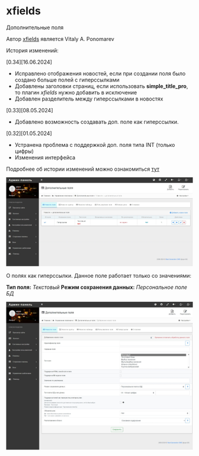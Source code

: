 # xfields
 Дополнительные поля
 
Автор [xfields](https://github.com/vponomarev/ngcms-plugins/tree/master/xfields) является Vitaly A. Ponomarev

История изменений:

[0.34][16.06.2024]
- Исправлено отображения новостей, если при создании поля было создано больше полей с гиперссылками
- Добавлены заголовки страниц, если использовать **simple_title_pro**, то плагин _xfields_ нужно добавить в исключение
- Добавлен разделитель между гиперссылками в новостях

[0.33][08.05.2024]
- Добавлено возможность создавать доп. поле как гиперссылки.

[0.32][01.05.2024]
- Устранена проблема с поддержкой доп. поля типа INT (только цифры) 
- Изменения интерфейса

Подробнее об истории изменений можно ознакомиться [тут](https://github.com/KachalkinGeorg/xfields/blob/main/history)

![](https://github.com/KachalkinGeorg/xfields/blob/main/Screenshot_1.jpeg?raw=true)

О полях как гиперссылки. Данное поле работает только со значениями:

**Тип поля:** _Текстовый_
**Режим сохранения данных:** _Персональное поле БД_

![](https://github.com/KachalkinGeorg/xfields/blob/main/Screenshot_2.jpeg?raw=true)
